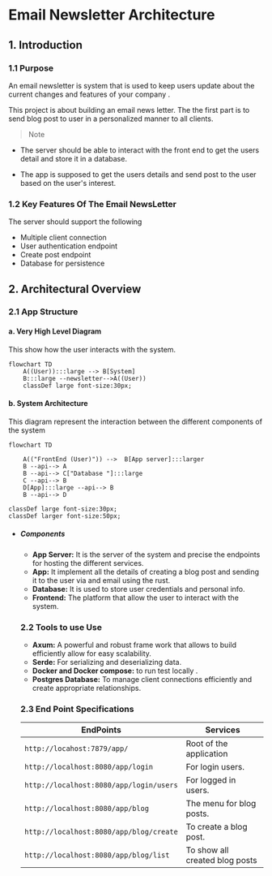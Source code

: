# Email Newsletter Architecture

## 1. Introduction
### 1.1 Purpose 

An email newsletter is system that is used to keep users update about the current changes and features of your company .

This project is about building an email news letter.
The the first part is to send blog post to user in a personalized manner to all clients. 
> Note
- The server should be able to interact with the front end to get the users detail and store it in a database.
    
- The app is supposed to get the users details and send post to the user based on the user's interest.

### 1.2 Key Features Of The Email NewsLetter
The server should support the following
 - Multiple client connection
 - User authentication endpoint
 - Create post endpoint
 - Database for persistence

## 2. Architectural Overview
### 2.1 App Structure 
#### a. Very High Level Diagram

This show how the user interacts with the system.
```mermaid
flowchart TD
    A((User)):::large --> B[System]
    B:::large --newsletter-->A((User))
    classDef large font-size:30px;
```

#### b. System Architecture
This diagram represent the interaction between the different components of the system

```mermaid
flowchart TD

    A(("FrontEnd (User)")) -->  B[App server]:::larger
    B --api--> A
    B --api--> C["Database "]:::large
    C --api--> B
    D[App]:::large --api--> B
    B --api--> D

classDef large font-size:30px;
classDef larger font-size:50px;
```
- ##### Components

    - **App Server:** It is the server of the system and precise the endpoints for hosting the different services.
    - **App:** It implement all the details of creating a blog post and sending it to the user via and email using the rust.
    - **Database:** It is used to store user credentials and personal info.
    - **Frontend:** The platform that allow the user to interact with the system.

    ### 2.2 Tools to use Use

    - **Axum:** A powerful and robust frame work that allows to build efficiently allow for easy scalability.
    - **Serde:** For serializing and deserializing data.
    - **Docker and Docker compose:** to run test locally .
    - **Postgres Database:** To manage client connections efficiently and create appropriate relationships.

    ### 2.3 End Point Specifications

    |EndPoints|Services|
    |---------|---------|
    |`http://locahost:7879/app/`| Root of the application|
    |`http://localhost:8080/app/login`| For login users.|
    |`http://localhost:8080/app/login/users` | For logged in users. |
    |`http://localhost:8080/app/blog `| The menu for blog posts.|
    |`http://localhost:8080/app/blog/create` | To create a blog post.|
    |`http://localhost:8080/app/blog/list` | To show all created blog posts|
